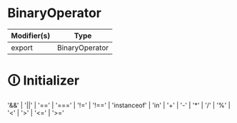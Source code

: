 # BinaryOperator

| Modifier(s)                            | Type                     |
|----------------------------------------|--------------------------|
| export | BinaryOperator |

# &#128712; Initializer

'&&' | '||' |  '==' |  '===' |  '!=' |  '!==' |  'instanceof' |  'in' |  '+' |  '-' |  '*' |  '/' |  '%' |  '<' |  '>' |  '<=' |  '>='